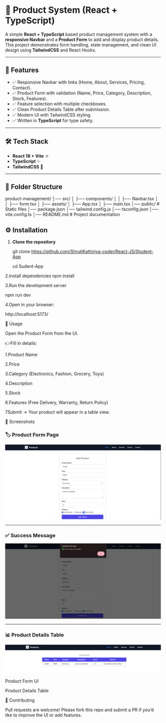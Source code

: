 # 🛒 Product  System (React + TypeScript)

A simple **React + TypeScript** based product management system with a **responsive Navbar** and a **Product Form** to add and display product details.  
This project demonstrates form handling, state management, and clean UI design using **TailwindCSS** and React Hooks.

---

## 🚀 Features
- ✅ Responsive Navbar with links (Home, About, Services, Pricing, Contact).  
- ✅ Product Form with validation (Name, Price, Category, Description, Stock, Features).  
- ✅ Feature selection with multiple checkboxes.  
- ✅ Clean Product Details Table after submission.  
- ✅ Modern UI with TailwindCSS styling.  
- ✅ Written in **TypeScript** for type safety.  

---

## 🛠️ Tech Stack
- **React 18 + Vite** ⚛️  
- **TypeScript** ✨  
- **TailwindCSS** 🎨  

---

## 📂 Folder Structure
product-management/
│── src/
│ ├── components/
│ │ ├── Navbar.tsx 
│ │ ├── form.tsx 
│ ├── assets/ 
│ ├── App.tsx
│ ├── main.tsx 
│── public/ # Static files
│── package.json 
│── tailwind.config.js 
│── tsconfig.json
│── vite.config.ts 
│── README.md # Project documentation

## ⚙️ Installation

1. **Clone the repository**
   
   git clone https://github.com/ShrutiKathiriya-coder/React-JS/Student-App
   
   cd Sudent-App
   
2.Install dependencies
  npm install

3.Run the development server

 npm run dev


4.Open in your browser:

 http://localhost:5173/

📌 Usage

Open the Product Form from the UI.

👉Fill in details:

1.Product Name

2.Price

3.Category (Electronics, Fashion, Grocery, Toys)

4.Description

5.Stock

6.Features (Free Delivery, Warranty, Return Policy)

7Submit → Your product will appear in a table view.

📸 Screenshots

### 🏷️ Product Form Page
![Product Form](./image/p1.PNG)

---

### ✅ Success Message
![Product Added Successfully](./image/p2.PNG)

---

### 📊 Product Details Table
![Product Table](./image/p3.PNG)

Product Form UI

Product Details Table

🤝 Contributing

Pull requests are welcome! Please fork this repo and submit a PR if you’d like to improve the UI or add features.
